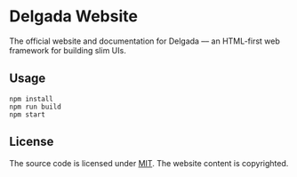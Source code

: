 # Delgada Website

The official website and documentation for Delgada –– an HTML-first web framework for building slim UIs.

## Usage

```
npm install
npm run build
npm start
```

## License

The source code is licensed under [MIT](./LICENSE). The website content is copyrighted.
